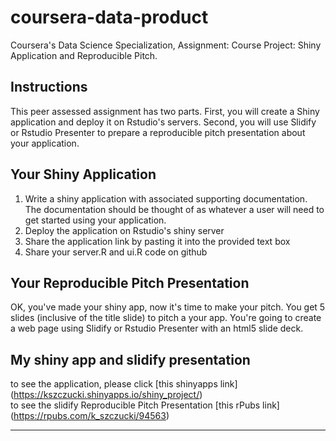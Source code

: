 # coursera-data-product

Coursera's Data Science Specialization, Assignment: Course Project: Shiny Application and Reproducible Pitch.

## Instructions  ##

This peer assessed assignment has two parts. First, you will create a Shiny application and deploy it on Rstudio's servers. Second, you will use Slidify or Rstudio Presenter to prepare a reproducible pitch presentation about your application.

## Your Shiny Application ##

1. Write a shiny application with associated supporting documentation. The documentation should be thought of as whatever a user will need to get started using your application.
2. Deploy the application on Rstudio's shiny server
3. Share the application link by pasting it into the provided text box
4. Share your server.R and ui.R code on github

## Your Reproducible Pitch Presentation ##

OK, you've made your shiny app, now it's time to make your pitch. You get 5 slides (inclusive of the title slide) to pitch a your app. You're going to create a web page using Slidify or Rstudio Presenter with an html5 slide deck.    

## My shiny app and slidify presentation ##   

to see the application, please click [this shinyapps link] (https://kszczucki.shinyapps.io/shiny_project/)    
to see the slidify Reproducible Pitch Presentation [this rPubs link] (https://rpubs.com/k_szczucki/94563) 



----------